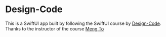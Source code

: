 # Design-Code

This is a SwiftUI app built by following the SwiftUI course by [Design-Code](https://designcode.io/swiftui).
Thanks to the instructor of the course [Meng To](https://twitter.com/MengTo)
